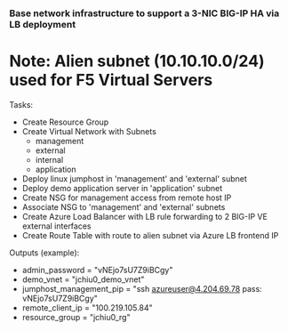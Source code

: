 ### Base network infrastructure to support a 3-NIC BIG-IP HA via LB deployment

# Note: Alien subnet (10.10.10.0/24) used for F5 Virtual Servers

Tasks:
   - Create Resource Group
   - Create Virtual Network with Subnets
      - management
      - external
      - internal
      - application
   - Deploy linux jumphost in 'management' and 'external' subnet
   - Deploy demo application server in 'application' subnet
   - Create NSG for management access from remote host IP
   - Associate NSG to 'management' and 'external' subnets
   - Create Azure Load Balancer with LB rule forwarding to 2 BIG-IP VE external interfaces
   - Create Route Table with route to alien subnet via Azure LB frontend IP

Outputs (example):
   - admin_password = "vNEjo7sU7Z9iBCgy"
   - demo_vnet = "jchiu0_demo_vnet"
   - jumphost_management_pip = "ssh azureuser@4.204.69.78 pass: vNEjo7sU7Z9iBCgy"
   - remote_client_ip = "100.219.105.84"
   - resource_group = "jchiu0_rg"